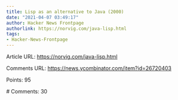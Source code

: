 ```yaml
---
title: Lisp as an alternative to Java (2000)
date: "2021-04-07 03:49:17"
author: Hacker News Frontpage
authorlink: https://norvig.com/java-lisp.html
tags:
- Hacker-News-Frontpage
---
```


<p>Article URL: <a href="https://norvig.com/java-lisp.html">https://norvig.com/java-lisp.html</a></p>
<p>Comments URL: <a href="https://news.ycombinator.com/item?id=26720403">https://news.ycombinator.com/item?id=26720403</a></p>
<p>Points: 95</p>
<p># Comments: 30</p>
